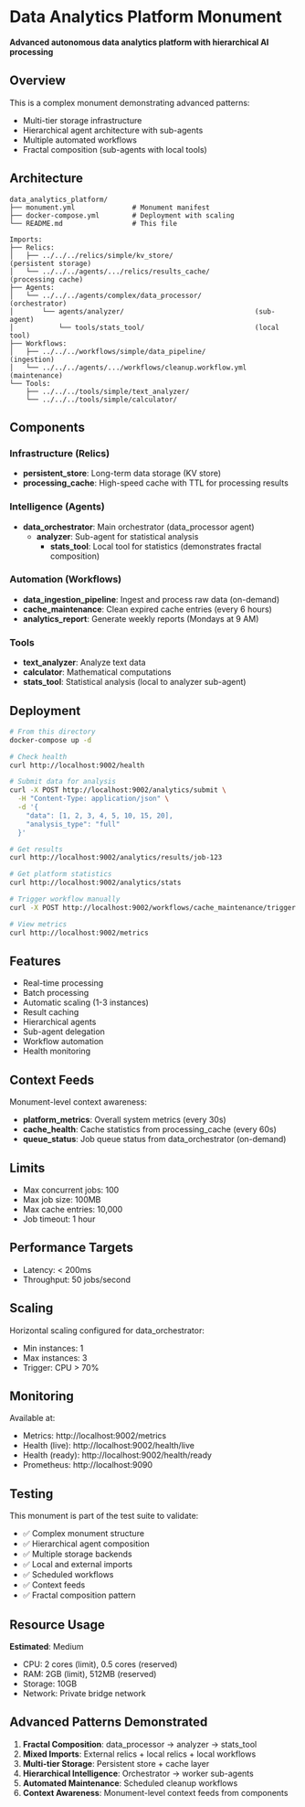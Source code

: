 # Data Analytics Platform Monument

**Advanced autonomous data analytics platform with hierarchical AI processing**

## Overview

This is a complex monument demonstrating advanced patterns:
- Multi-tier storage infrastructure
- Hierarchical agent architecture with sub-agents
- Multiple automated workflows
- Fractal composition (sub-agents with local tools)

## Architecture

```
data_analytics_platform/
├── monument.yml              # Monument manifest
├── docker-compose.yml        # Deployment with scaling
└── README.md                 # This file

Imports:
├── Relics:
│   ├── ../../../relics/simple/kv_store/                    (persistent storage)
│   └── ../../../agents/.../relics/results_cache/           (processing cache)
├── Agents:
│   └── ../../../agents/complex/data_processor/             (orchestrator)
│       └── agents/analyzer/                                (sub-agent)
│           └── tools/stats_tool/                           (local tool)
├── Workflows:
│   ├── ../../../workflows/simple/data_pipeline/            (ingestion)
│   └── ../../../agents/.../workflows/cleanup.workflow.yml  (maintenance)
└── Tools:
    ├── ../../../tools/simple/text_analyzer/
    └── ../../../tools/simple/calculator/
```

## Components

### Infrastructure (Relics)
- **persistent_store**: Long-term data storage (KV store)
- **processing_cache**: High-speed cache with TTL for processing results

### Intelligence (Agents)
- **data_orchestrator**: Main orchestrator (data_processor agent)
  - **analyzer**: Sub-agent for statistical analysis
    - **stats_tool**: Local tool for statistics (demonstrates fractal composition)

### Automation (Workflows)
- **data_ingestion_pipeline**: Ingest and process raw data (on-demand)
- **cache_maintenance**: Clean expired cache entries (every 6 hours)
- **analytics_report**: Generate weekly reports (Mondays at 9 AM)

### Tools
- **text_analyzer**: Analyze text data
- **calculator**: Mathematical computations
- **stats_tool**: Statistical analysis (local to analyzer sub-agent)

## Deployment

```bash
# From this directory
docker-compose up -d

# Check health
curl http://localhost:9002/health

# Submit data for analysis
curl -X POST http://localhost:9002/analytics/submit \
  -H "Content-Type: application/json" \
  -d '{
    "data": [1, 2, 3, 4, 5, 10, 15, 20],
    "analysis_type": "full"
  }'

# Get results
curl http://localhost:9002/analytics/results/job-123

# Get platform statistics
curl http://localhost:9002/analytics/stats

# Trigger workflow manually
curl -X POST http://localhost:9002/workflows/cache_maintenance/trigger

# View metrics
curl http://localhost:9002/metrics
```

## Features

- Real-time processing
- Batch processing
- Automatic scaling (1-3 instances)
- Result caching
- Hierarchical agents
- Sub-agent delegation
- Workflow automation
- Health monitoring

## Context Feeds

Monument-level context awareness:
- **platform_metrics**: Overall system metrics (every 30s)
- **cache_health**: Cache statistics from processing_cache (every 60s)
- **queue_status**: Job queue status from data_orchestrator (on-demand)

## Limits

- Max concurrent jobs: 100
- Max job size: 100MB
- Max cache entries: 10,000
- Job timeout: 1 hour

## Performance Targets

- Latency: < 200ms
- Throughput: 50 jobs/second

## Scaling

Horizontal scaling configured for data_orchestrator:
- Min instances: 1
- Max instances: 3
- Trigger: CPU > 70%

## Monitoring

Available at:
- Metrics: http://localhost:9002/metrics
- Health (live): http://localhost:9002/health/live
- Health (ready): http://localhost:9002/health/ready
- Prometheus: http://localhost:9090

## Testing

This monument is part of the test suite to validate:
- ✅ Complex monument structure
- ✅ Hierarchical agent composition
- ✅ Multiple storage backends
- ✅ Local and external imports
- ✅ Scheduled workflows
- ✅ Context feeds
- ✅ Fractal composition pattern

## Resource Usage

**Estimated**: Medium
- CPU: 2 cores (limit), 0.5 cores (reserved)
- RAM: 2GB (limit), 512MB (reserved)
- Storage: 10GB
- Network: Private bridge network

## Advanced Patterns Demonstrated

1. **Fractal Composition**: data_processor → analyzer → stats_tool
2. **Mixed Imports**: External relics + local relics + local workflows
3. **Multi-tier Storage**: Persistent store + cache layer
4. **Hierarchical Intelligence**: Orchestrator → worker sub-agents
5. **Automated Maintenance**: Scheduled cleanup workflows
6. **Context Awareness**: Monument-level context feeds from components
